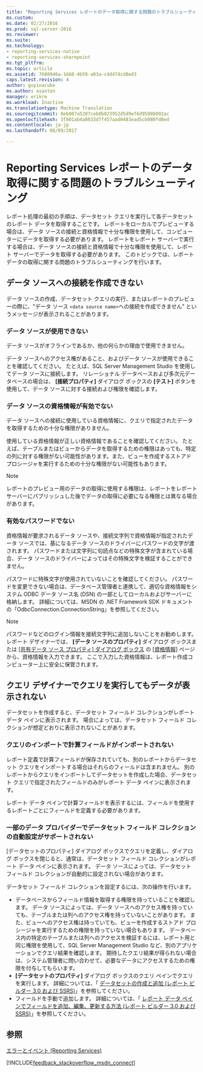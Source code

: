 ```yaml
---
title: "Reporting Services レポートのデータ取得に関する問題のトラブルシューティング |Microsoft ドキュメント"
ms.custom: 
ms.date: 02/27/2016
ms.prod: sql-server-2016
ms.reviewer: 
ms.suite: 
ms.technology:
- reporting-services-native
- reporting-services-sharepoint
ms.tgt_pltfrm: 
ms.topic: article
ms.assetid: 7680946a-1660-4b59-a03a-c4d474cd8ed3
caps.latest.revision: 4
author: guyinacube
ms.author: asaxton
manager: erikre
ms.workload: Inactive
ms.translationtype: Machine Translation
ms.sourcegitcommit: 0eb007a5207ceb0b023952d5d9ef6d95986092ac
ms.openlocfilehash: 3f801ab4a8033d7f457aad0483ead5cb080fd8ed
ms.contentlocale: ja-jp
ms.lasthandoff: 08/09/2017

---
```

# <a name="troubleshoot-data-retrieval-issues-with-reporting-services-reports"></a>Reporting Services レポートのデータ取得に関する問題のトラブルシューティング
レポート処理の最初の手順は、データセット クエリを実行して各データセットのレポート データを取得することです。 レポートをローカルでプレビューする場合は、データ ソースの接続と資格情報で十分な権限を使用して、コンピューターにデータを取得する必要があります。 レポートをレポート サーバーで実行する場合は、データ ソースの接続と資格情報で十分な権限を使用して、レポート サーバーでデータを取得する必要があります。 このトピックでは、レポート データの取得に関する問題のトラブルシューティングを行います。   
  
## <a name="i-cannot-create-a-connection-to-a-data-source"></a>データ ソースへの接続を作成できない  
データ ソースの作成、データセット クエリの実行、またはレポートのプレビューの際に、"データ ソース `<data source name>`への接続を作成できません" というメッセージが表示されることがあります。   
    
### <a name="data-source-is-not-available"></a>データ ソースが使用できない  
データ ソースがオフラインであるか、他の何らかの理由で使用できません。   
  
データ ソースへのアクセス権があること、およびデータ ソースが使用できることを確認してください。 たとえば、SQL Server Management Studio を使用してデータ ソースに接続します。 リレーショナル データベースおよび多次元データベースの場合は、 **[接続プロパティ]** ダイアログ ボックスの **[テスト]** ボタンを使用して、データ ソースに対する接続および権限を確認します。   
  
### <a name="data-source-credentials-are-not-valid"></a>データ ソースの資格情報が有効でない  
データ ソースへの接続に使用している資格情報に、クエリで指定されたデータを取得するための十分な権限がありません。  
  
使用している資格情報が正しい資格情報であることを確認してください。 たとえば、テーブルまたはビューからデータを取得するための権限はあっても、特定の列に対する権限がない可能性があります。また、ビューを作成するストアド プロシージャを実行するための十分な権限がない可能性もあります。   
  
> [!NOTE]  
> レポートのプレビュー用のデータの取得に使用する権限は、レポートをレポート サーバーにパブリッシュした後でデータの取得に必要になる権限とは異なる場合があります。   
  
### <a name="not-a-valid-password"></a>有効なパスワードでない  
資格情報が要求されるデータ ソースや、接続文字列で資格情報が指定されたデータ ソースでは、基になるデータ ソースのドライバーにパスワードの文字が渡されます。 パスワードまたは文字列に句読点などの特殊文字が含まれている場合、データ ソースのドライバーによってはその特殊文字を検証することができません。   
  
パスワードに特殊文字が使用されていないことを確認してください。 パスワードを変更できない場合は、データベース管理者と連携して、適切な資格情報をシステム ODBC データ ソース名 (DSN) の一部としてローカルおよびサーバーに格納します。 詳細については、MSDN の .NET Framework SDK ドキュメントの「OdbcConnection.ConnectionString」を参照してください。   
  
> [!NOTE]  
>パスワードなどのログイン情報を接続文字列に追加しないことをお勧めします。 レポート デザイナーでは、 **[データ ソースのプロパティ]** ダイアログ ボックスまたは [[共有データ ソース プロパティ] ダイアログ ボックス](~/reporting-services/report-data/enter-data-source-credentials-dialog-box-report-builder.md) の [[資格情報]](~/reporting-services/report-data/enter-data-source-credentials-dialog-box-report-builder.md) ページから、資格情報を入力できます。 ここで入力した資格情報は、レポート作成コンピューター上に安全に保管されます。  
  
## <a name="why-do-i-see-no-data-when-i-run-my-query-in-the-query-designer"></a>クエリ デザイナーでクエリを実行してもデータが表示されない  
データセットを作成すると、データセット フィールド コレクションがレポート データ ペインに表示されます。 場合によっては、データセット フィールド コレクションが想定どおりに表示されないことがあります。   
  
### <a name="import-query-does-not-import-calculated-fields"></a>クエリのインポートで計算フィールドがインポートされない  
  
レポート定義で計算フィールドが保存されていても、別のレポートからデータセット クエリをインポートする場合はそれらのフィールドは含まれません。 別のレポートからクエリをインポートしてデータセットを作成した場合、データセット クエリで指定されたフィールドのみがレポート データ ペインに表示されます。   
  
レポート データ ペインで計算フィールドを表示するには、フィールドを使用するレポートごとにフィールドを定義する必要があります。   
  
### <a name="some-data-providers-do-not-support-automatic-population-of-the-dataset-field-collection"></a>一部のデータ プロバイダーでデータセット フィールド コレクションの自動設定がサポートされない  
[データセットのプロパティ] ダイアログ ボックスでクエリを定義し、ダイアログ ボックスを閉じると、通常は、データセット フィールド コレクションがレポート データ ペインに表示されます。 データ ソースによっては、データセット フィールド コレクションが自動的に設定されない場合があります。   
  
データセット フィールド コレクションを設定するには、次の操作を行います。  
* データベースからフィールド情報を取得する権限を持っていることを確認します。 データ ソースによっては、データ ソースへのアクセス権を持っていても、テーブルまたは列へのアクセス権を持っていないことがあります。 また、ビューへのアクセス権は持っていても、ビューを作成するストアド プロシージャを実行するための権限を持っていない場合もあります。 データベース内の特定のテーブルまたは列へのアクセスを検証するには、レポート用と同じ権限を使用して、SQL Server Management Studio など、別のアプリケーションでクエリ結果を確認します。 期待したクエリ結果が得られない場合は、システム管理者に問い合わせて、必要なデータにアクセスするための権限を付与してもらいます。   
* **[データセットのプロパティ]** ダイアログ ボックスのクエリ ペインでクエリを実行します。 詳細については、「 [データセットの作成と追加 (レポート ビルダー 3.0 および SSRS)](../../reporting-services/report-data/report-datasets-ssrs.md)」を参照してください。  
* フィールドを手動で追加します。 詳細については、「 [レポート データ ペインでフィールドを追加、編集、更新する方法 (レポート ビルダー 3.0 および SSRS)](../../reporting-services/report-data/add-edit-refresh-fields-in-the-report-data-pane-report-builder-and-ssrs.md)」を参照してください。   
  
## <a name="see-also"></a>参照  
[エラーとイベント (Reporting Services)](../../reporting-services/troubleshooting/errors-and-events-reference-reporting-services.md)  
  
  

[!INCLUDE[feedback_stackoverflow_msdn_connect](../../includes/feedback-stackoverflow-msdn-connect.md)]




